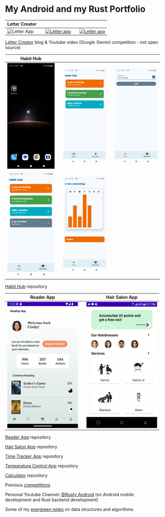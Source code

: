 # My Android and my Rust Portfolio

| Letter Creator | |        | |        |
| - | - | - | - | - |
|<img src="https://github.com/spike/spike/blob/main/screenshot_start_letter.png" width="230"  title="Letter App"/></a>| |<a href="https://dev.to/stephanbranczyk/letter-creator-my-entry-for-the-google-gemini-competition-4pnh"><img src="https://github.com/spike/spike/blob/main/screenshot_second_letter.png" width="230"  title="Letter app"/></a>| |<a href="https://dev.to/stephanbranczyk/letter-creator-my-entry-for-the-google-gemini-competition-4pnh"><img src="https://github.com/spike/spike/blob/main/screenshot_end_letter.png" width="230"  title="Letter app"/></a>|

<a href="https://dev.to/stephanbranczyk/letter-creator-my-entry-for-the-google-gemini-competition-4pnh">Letter Creator</a> blog & Youtube video (Google Gemini competition - not open source)

| Habit Hub | |        | |        |
| - | - | - | - | - |
|<a href="https://github.com/spike/HabitHub"><img src="https://github.com/spike/spike/blob/main/HabitHub0.png" width="230"  title="Habit Hub"/></a>| |<a href="https://github.com/spike/HabitHub"><img src="https://github.com/spike/spike/blob/main/HabitHub2.png" width="230"  title="Habit Hub" /></a>| |<a href="https://github.com/spike/HabitHub"><img src="https://github.com/spike/spike/blob/main/HabitHub3.png" width="230"  title="Habit Hub" /></a>|
|<a href="https://github.com/spike/HabitHub"><img src="https://github.com/spike/spike/blob/main/HabitHub4.png" width="230"  title="Habit Hub" /></a>| |<a href="https://github.com/spike/HabitHub"><img src="https://github.com/spike/spike/blob/main/HabitHub5.png" width="230"  title="Habit Hub" /></a>|

<a href="https://github.com/spike/HabitHub">Habit Hub</a> repository

| Reader App | | Hair Salon App |
| - | - | - |
|<a href="https://github.com/spike/Reader"><img src="https://github.com/spike/spike/blob/main/bookreaderv3.png" width="230"  title="Reading App"/></a>| |<a href="https://github.com/spike/Salon"><img src="https://github.com/spike/spike/blob/main/salon_app.png" width="230"  title="Salon App"/></a>|

<a href="https://github.com/spike/Reader">Reader App</a> repository

<a href="https://github.com/spike/Salon">Hair Salon App</a> repository

<a href="https://github.com/spike/TimeTracker">Time Tracker App</a> repository

<a href="https://github.com/spike/TemperatureControl">Temperature Control App</a> repository

<a href="https://github.com/spike/CalculatorV2">Calculator</a> repository

Previous <a href="https://docs.google.com/document/d/19638-Sh49ahaZuSshDebn-WZMkiT7H2Je5WdkZPERoM/pub">competitions</a>

Personal Youtube Channel: <a href="https://www.youtube.com/@RustyAndroid">@Rusty Android</a> 
(on Android mobile development and Rust backend development)

Some of my <a href="https://github.com/spike/CompetitiveProgramming/tree/master/resources">evergreen notes</a> on data structures and algorithms.

